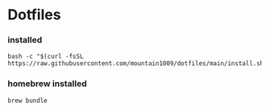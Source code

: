 # Dotfiles

### installed

```shell
bash -c "$(curl -fsSL https://raw.githubusercontent.com/mountain1009/dotfiles/main/install.sh)"
```

### homebrew installed

```shell
brew bundle
```
